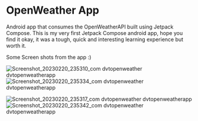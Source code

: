 # OpenWeather App
Android app that consumes the OpenWeatherAPI built using Jetpack Compose. This is my very first Jetpack Compose android app, hope you find it okay, it was a tough, quick and interesting learning experience but worth it.

Some Screen shots from the app :)

![Screenshot_20230220_235310_com dvtopenweather dvtopenweatherapp](https://user-images.githubusercontent.com/33720666/220204206-1a19b165-8d90-4857-848d-b156fa2ad132.jpg)                               ![Screenshot_20230220_235334_com dvtopenweather dvtopenweatherapp](https://user-images.githubusercontent.com/33720666/220204391-030928c8-ed27-49e4-933f-3a1ef9a835c6.jpg)

![Screenshot_20230220_235317_com dvtopenweather dvtopenweatherapp](https://user-images.githubusercontent.com/33720666/220204505-ec9315aa-2837-44ba-adc3-f9522c6d42d3.jpg)                               ![Screenshot_20230220_235342_com dvtopenweather dvtopenweatherapp](https://user-images.githubusercontent.com/33720666/220204553-5476cc90-7af4-441e-9ef5-1f238eb78eb2.jpg)
